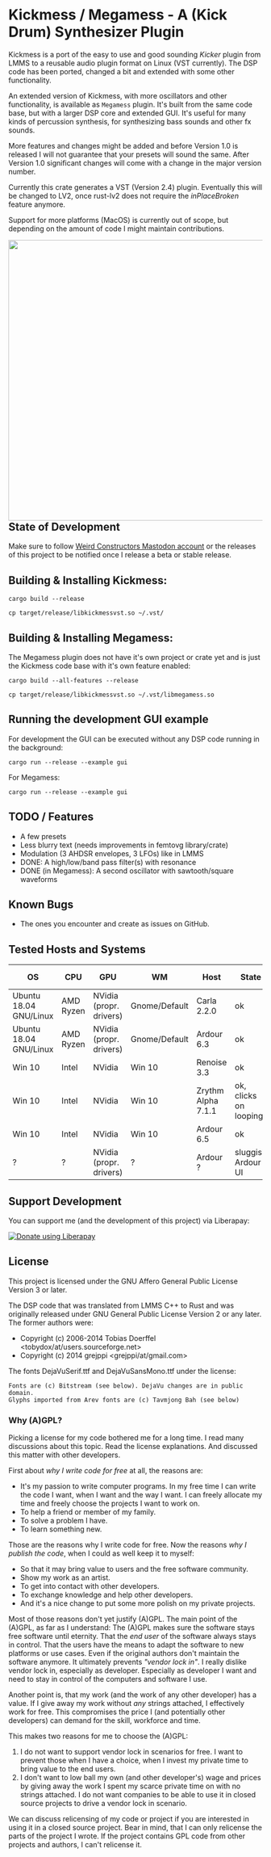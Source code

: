 # Kickmess / Megamess - A (Kick Drum) Synthesizer Plugin

Kickmess is a port of the easy to use and good sounding _Kicker_ plugin from
LMMS to a reusable audio plugin format on Linux (VST currently). The DSP code
has been ported, changed a bit and extended with some other functionality.

An extended version of Kickmess, with more oscillators and other functionality,
is available as `Megamess` plugin. It's built from the same code base, but with
a larger DSP core and extended GUI. It's useful for many kinds of percussion
synthesis, for synthesizing bass sounds and other fx sounds.

More features and changes might be added and before Version 1.0 is released I
will not guarantee that your presets will sound the same. After Version 1.0
significant changes will come with a change in the major version number.

Currently this crate generates a VST (Version 2.4) plugin. Eventually this will
be changed to LV2, once rust-lv2 does not require the _inPlaceBroken_ feature
anymore.

Support for more platforms (MacOS) is currently out of scope, but depending on
the amount of code I might maintain contributions.

<a href="http://m8geil.de/data/git/kickmess/res/screenshot1.png">
<img align="left" width="811" height="556" src="http://m8geil.de/data/git/kickmess/res/screenshot1.png">
</a>

## State of Development

Make sure to follow [Weird Constructors Mastodon
account](https://mastodon.online/web/accounts/150371) or the releases of this
project to be notified once I release a beta or stable release.

## Building & Installing Kickmess:

    cargo build --release

    cp target/release/libkickmessvst.so ~/.vst/

## Building & Installing Megamess:

The Megamess plugin does not have it's own project or crate yet and
is just the Kickmess code base with it's own feature enabled:

    cargo build --all-features --release

    cp target/release/libkickmessvst.so ~/.vst/libmegamess.so

## Running the development GUI example

For development the GUI can be executed without any DSP code running
in the background:

    cargo run --release --example gui

For Megamess:

    cargo run --release --example gui

## TODO / Features

* A few presets
* Less blurry text (needs improvements in femtovg library/crate)
* Modulation (3 AHDSR envelopes, 3 LFOs) like in LMMS
* DONE: A high/low/band pass filter(s) with resonance
* DONE (in Megamess): A second oscillator with sawtooth/square waveforms

## Known Bugs

* The ones you encounter and create as issues on GitHub.

## Tested Hosts and Systems

| OS | CPU | GPU | WM | Host | State | Date Tested |
|----|-----|-----|----|------|-------|-------------|
| Ubuntu 18.04 GNU/Linux | AMD Ryzen | NVidia (propr. drivers) | Gnome/Default  | Carla 2.2.0        | ok                    | 2021-01-06 |
| Ubuntu 18.04 GNU/Linux | AMD Ryzen | NVidia (propr. drivers) | Gnome/Default  | Ardour 6.3         | ok                    |            |
| Win 10                 | Intel     | NVidia                  | Win 10         | Renoise 3.3        | ok                    | 2021-01-06 |
| Win 10                 | Intel     | NVidia                  | Win 10         | Zrythm Alpha 7.1.1 | ok, clicks on looping | 2021-01-06 |
| Win 10                 | Intel     | NVidia                  | Win 10         | Ardour 6.5         | ok                    | 2021-01-06 |
| ?                      | ?         | NVidia (propr. drivers) | ?              | Ardour ?           | sluggish Ardour UI    | 2021-01-26 |

## Support Development

You can support me (and the development of this project) via Liberapay:

<a href="https://liberapay.com/WeirdConstructor/donate"><img alt="Donate using Liberapay" src="https://liberapay.com/assets/widgets/donate.svg"></a>

## License

This project is licensed under the GNU Affero General Public License Version 3 or
later.

The DSP code that was translated from LMMS C++ to Rust and was originally
released under GNU General Public License Version 2 or any later.
The former authors were:

* Copyright (c) 2006-2014 Tobias Doerffel <tobydox/at/users.sourceforge.net>
* Copyright (c) 2014 grejppi <grejppi/at/gmail.com>

The fonts DejaVuSerif.ttf and DejaVuSansMono.ttf under the license:

    Fonts are (c) Bitstream (see below). DejaVu changes are in public domain.
    Glyphs imported from Arev fonts are (c) Tavmjong Bah (see below)

### Why (A)GPL?

Picking a license for my code bothered me for a long time. I read many
discussions about this topic. Read the license explanations. And discussed
this matter with other developers.

First about _why I write code for free_ at all, the reasons are:

- It's my passion to write computer programs. In my free time I can
write the code I want, when I want and the way I want. I can freely
allocate my time and freely choose the projects I want to work on.
- To help a friend or member of my family.
- To solve a problem I have.
- To learn something new.

Those are the reasons why I write code for free. Now the reasons
_why I publish the code_, when I could as well keep it to myself:

- So that it may bring value to users and the free software community.
- Show my work as an artist.
- To get into contact with other developers.
- To exchange knowledge and help other developers.
- And it's a nice change to put some more polish on my private projects.

Most of those reasons don't yet justify (A)GPL. The main point of the (A)GPL, as far
as I understand: The (A)GPL makes sure the software stays free software until
eternity. That the _end user_ of the software always stays in control. That the users
have the means to adapt the software to new platforms or use cases.
Even if the original authors don't maintain the software anymore.
It ultimately prevents _"vendor lock in"_. I really dislike vendor lock in,
especially as developer. Especially as developer I want and need to stay
in control of the computers and software I use.

Another point is, that my work (and the work of any other developer) has a
value. If I give away my work without _any_ strings attached, I effectively
work for free. This compromises the price I (and potentially other developers)
can demand for the skill, workforce and time.

This makes two reasons for me to choose the (A)GPL:

1. I do not want to support vendor lock in scenarios for free.
   I want to prevent those when I have a choice, when I invest my private
   time to bring value to the end users.
2. I don't want to low ball my own (and other developer's) wage and prices
   by giving away the work I spent my scarce private time on with no strings
   attached. I do not want companies to be able to use it in closed source
   projects to drive a vendor lock in scenario.

We can discuss relicensing of my code or project if you are interested in using
it in a closed source project. Bear in mind, that I can only relicense the
parts of the project I wrote. If the project contains GPL code from other
projects and authors, I can't relicense it.

